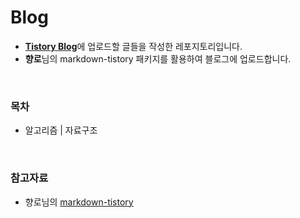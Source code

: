 # **Blog**

- [**Tistory Blog**](https://growth-msleeffice.tistory.com/)에 업로드할 글들을 작성한 레포지토리입니다.
- **향로**님의 markdown-tistory 패키지를 활용하여 블로그에 업로드합니다.

</br>

### 목차

- 알고리즘 | 자료구조

</br>

### 참고자료

- 향로님의 [markdown-tistory](https://github.com/jojoldu/markdown-tistory)
